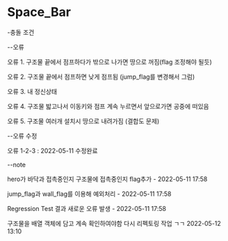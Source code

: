 # Space_Bar


-충돌 조건

--오류

오류 1. 구조물 끝에서 점프하다가 밖으로 나가면 땅으로 꺼짐(flag 조정해야 될듯)

오류 2. 구조물 끝에서 점프하면 낮게 점프됨 (jump_flag를 변경해서 그럼)

오류 3. 내 정신상태

오류 4. 구조물 밟고나서 이동키와 점프 계속 누르면서 앞으로가면 공중에 떠있음

오류 5. 구조물 여러개 설치시 땅으로 내려가짐 (결합도 문제) 


--오류 수정

오류 1-2-3 : 2022-05-11 수정완료

--note

hero가 바닥과 접촉중인지 구조물에 접촉중인지 flag추가 -  2022-05-11 17:58

jump_flag과 wall_flag를 이용해 예외처리 -  2022-05-11 17:58

Regression Test 결과 새로운 오류 발생 - 2022-05-11 17:58	

구조물을 배열 객체에 담고 계속 확인하여야함 다시 리펙토링 작업 ㄱㄱ 2022-05-12 13:10
